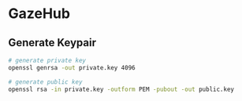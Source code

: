 # GazeHub

## Generate Keypair

```bash
# generate private key
openssl genrsa -out private.key 4096

# generate public key
openssl rsa -in private.key -outform PEM -pubout -out public.key
```